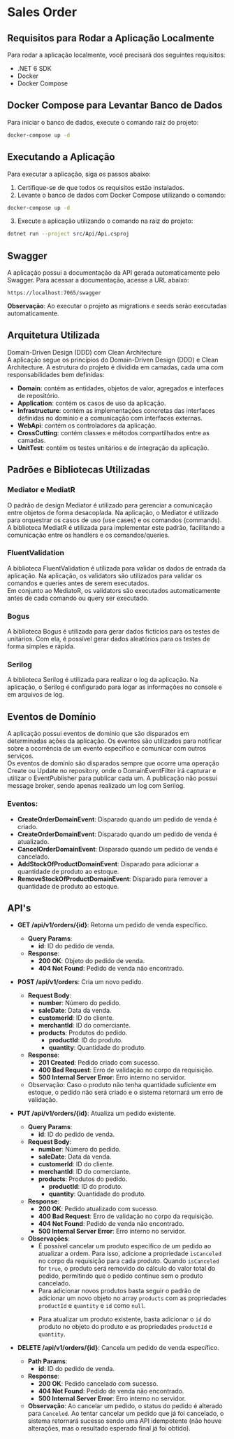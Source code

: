 # Sales Order

## Requisitos para Rodar a Aplicação Localmente

Para rodar a aplicação localmente, você precisará dos seguintes requisitos:

- .NET 6 SDK
- Docker
- Docker Compose

## Docker Compose para Levantar Banco de Dados

Para iniciar o banco de dados, execute o comando raiz do projeto:
    
```bash
docker-compose up -d
```

## Executando a Aplicação

Para executar a aplicação, siga os passos abaixo:

1. Certifique-se de que todos os requisitos estão instalados.
2. Levante o banco de dados com Docker Compose utilizando o comando:
```bash
docker-compose up -d
```
3. Execute a aplicação utilizando o comando na raiz do projeto:
```bash
dotnet run --project src/Api/Api.csproj
```

## Swagger
A aplicação possui a documentação da API gerada automaticamente pelo Swagger. Para acessar a documentação, acesse a URL abaixo:
``` 
https://localhost:7065/swagger
```
**Observação**: Ao executar o projeto as migrations e seeds serão executadas automaticamente.

## Arquitetura Utilizada
Domain-Driven Design (DDD) com Clean Architecture  
A aplicação segue os princípios do Domain-Driven Design (DDD) e Clean Architecture. A estrutura do projeto é dividida em camadas, cada uma com responsabilidades bem definidas:

- **Domain**: contém as entidades, objetos de valor, agregados e interfaces de repositório.
- **Application**: contém os casos de uso da aplicação.
- **Infrastructure**: contém as implementações concretas das interfaces definidas no domínio e a comunicação com interfaces externas.
- **WebApi**: contém os controladores da aplicação.
- **CrossCutting**: contém classes e métodos compartilhados entre as camadas.
- **UnitTest**: contém os testes unitários e de integração da aplicação.

## Padrões e Bibliotecas Utilizadas
### Mediator e MediatR
O padrão de design Mediator é utilizado para gerenciar a comunicação entre objetos de forma desacoplada. Na aplicação, o Mediator é utilizado para orquestrar os casos de uso (use cases) e os comandos (commands). A biblioteca MediatR é utilizada para implementar este padrão, facilitando a comunicação entre os handlers e os comandos/queries.

### FluentValidation
A biblioteca FluentValidation é utilizada para validar os dados de entrada da aplicação. Na aplicação, os validators são utilizados para validar os comandos e queries antes de serem executados.  
Em conjunto ao MediatoR, os validators são executados automaticamente antes de cada comando ou query ser executado.

### Bogus
A biblioteca Bogus é utilizada para gerar dados fictícios para os testes de unitários. Com ela, é possível gerar dados aleatórios para os testes de forma simples e rápida.

### Serilog
A biblioteca Serilog é utilizada para realizar o log da aplicação. Na aplicação, o Serilog é configurado para logar as informações no console e em arquivos de log.

## Eventos de Domínio

A aplicação possui eventos de domínio que são disparados em determinadas ações da aplicação. Os eventos são utilizados para notificar sobre a ocorrência de um evento específico e comunicar com outros serviços.  
Os eventos de domínio são disparados sempre que ocorre uma operação Create ou Update no repository, onde o DomainEventFilter irá capturar e utilizar o EventPublisher para publicar cada um. A publicação não possui message broker, sendo apenas realizado um log com Serilog.  
### Eventos:  
  - **CreateOrderDomainEvent**: Disparado quando um pedido de venda é criado.
  - **CreateOrderDomainEvent**: Disparado quando um pedido de venda é atualizado.
  - **CancelOrderDomainEvent**: Disparado quando um pedido de venda é cancelado.
  - **AddStockOfProductDomainEvent**: Disparado para adicionar a quantidade de produto ao estoque.
  - **RemoveStockOfProductDomainEvent**: Disparado para remover a quantidade de produto ao estoque.

## API's

- **GET /api/v1/orders/{id}**: Retorna um pedido de venda específico.
  - **Query Params**:
    - **id**: ID do pedido de venda.
  - **Response**:
    - **200 OK**: Objeto do pedido de venda.
    - **404 Not Found**: Pedido de venda não encontrado.
  

- **POST /api/v1/orders**: Cria um novo pedido.
  - **Request Body**:
    - **number**: Número do pedido.
    - **saleDate**: Data da venda.
    - **customerId**: ID do cliente.
    - **merchantId**: ID do comerciante.
    - **products**: Produtos do pedido.
      - **productId**: ID do produto.
      - **quantity**: Quantidade do produto.
  - **Response**:
    - **201 Created**: Pedido criado com sucesso.
    - **400 Bad Request**: Erro de validação no corpo da requisição.
    - **500 Internal Server Error**: Erro interno no servidor.
  - Observação: Caso o produto não tenha quantidade suficiente em estoque, o pedido não será criado e o sistema retornará um erro de validação.
  

- **PUT /api/v1/orders/{id}**: Atualiza um pedido existente.
  - **Query Params**:
    - **id**: ID do pedido de venda.
  - **Request Body**:
    - **number**: Número do pedido.
    - **saleDate**: Data da venda.
    - **customerId**: ID do cliente.
    - **merchantId**: ID do comerciante.
    - **products**: Produtos do pedido.
      - **productId**: ID do produto.
      - **quantity**: Quantidade do produto.
  - **Response**:
    - **200 OK**: Pedido atualizado com sucesso.
    - **400 Bad Request**: Erro de validação no corpo da requisição.
    - **404 Not Found**: Pedido de venda não encontrado.
    - **500 Internal Server Error**: Erro interno no servidor.
  - **Observações**: 
    - É possível cancelar um produto específico de um pedido ao atualizar a ordem. Para isso, adicione a propriedade `isCanceled` no corpo da requisição para cada produto. Quando `isCanceled` for `true`, o produto será removido do cálculo do valor total do pedido, permitindo que o pedido continue sem o produto cancelado.
    - Para adicionar novos produtos basta seguir o padrão de adicionar um novo objeto no array `products` com as propriedades `productId` e `quantity` e `id` como `null`.</p>
    - Para atualizar um produto existente, basta adicionar o `id` do produto no objeto do produto e as propriedades `productId` e `quantity`.

  
- **DELETE /api/v1/orders/{id}**: Cancela um pedido de venda específico.
  - **Path Params**:
    - **id**: ID do pedido de venda.
  - **Response**:
    - **200 OK**: Pedido cancelado com sucesso.
    - **404 Not Found**: Pedido de venda não encontrado.
    - **500 Internal Server Error**: Erro interno no servidor.
  - **Observação**: Ao cancelar um pedido, o status do pedido é alterado para `Canceled`. Ao tentar cancelar um pedido que já foi cancelado, o sistema retornará sucesso sendo uma API idempotente (não houve alterações, mas o resultado esperado final já foi obtido).


